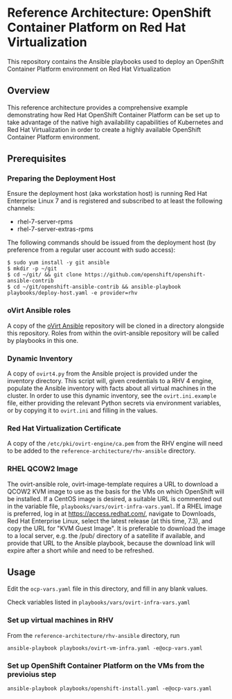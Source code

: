 # Reference Architecture:  OpenShift Container Platform on Red Hat Virtualization
This repository contains the Ansible playbooks used to deploy 
an OpenShift Container Platform environment on Red Hat Virtualization

## Overview
This reference architecture provides a comprehensive example demonstrating how Red Hat OpenShift Container Platform
can be set up to take advantage of the native high availability capabilities of Kubernetes and Red Hat Virtualization
in order to create a highly available OpenShift Container Platform environment.

## Prerequisites

### Preparing the Deployment Host

Ensure the deployment host (aka workstation host) is running Red Hat Enterprise
Linux 7 and is registered and subscribed to at least the following channels:

* rhel-7-server-rpms
* rhel-7-server-extras-rpms

The following commands should be issued from the deployment host (by preference from a
regular user account with sudo access):

```
$ sudo yum install -y git ansible
$ mkdir -p ~/git
$ cd ~/git/ && git clone https://github.com/openshift/openshift-ansible-contrib
$ cd ~/git/openshift-ansible-contrib && ansible-playbook playbooks/deploy-host.yaml -e provider=rhv
```

### oVirt Ansible roles
A copy of the [oVirt Ansible](https://github.com/ovirt/ovirt-ansible) repository will be cloned in a directory
alongside this repository. Roles from within the ovirt-ansible repository will be called by playbooks in this one.

### Dynamic Inventory
A copy of `ovirt4.py` from the Ansible project is provided under the inventory directory. This script will, given credentials to a RHV 4 engine, populate the Ansible inventory with facts about all virtual machines in the cluster. In order to use this dynamic inventory, see the `ovirt.ini.example` file, either providing the relevant Python secrets via environment variables, or by copying it to `ovirt.ini` and filling in the values.

### Red Hat Virtualization Certificate
A copy of the `/etc/pki/ovirt-engine/ca.pem` from the RHV engine will need to be added to the
`reference-architecture/rhv-ansible` directory.

### RHEL QCOW2 Image
The ovirt-ansible role, ovirt-image-template requires a URL to download a QCOW2 KVM image to use as
the basis for the VMs on which OpenShift will be installed. If a CentOS image is desired, a suitable
URL is commented out in the variable file, `playbooks/vars/ovirt-infra-vars.yaml`. If a RHEL image
is preferred, log in at <https://access.redhat.com/>, navigate to Downloads, Red Hat Enterprise Linux,
select the latest release (at this time, 7.3), and copy the URL for "KVM Guest Image". It is
preferable to download the image to a local server, e.g. the /pub/ directory of a satellite if
available, and provide that URL to the Ansible playbook, because the download link will expire
after a short while and need to be refreshed.

## Usage

Edit the `ocp-vars.yaml` file in this directory, and fill in any blank values.

Check variables listed in `playbooks/vars/ovirt-infra-vars.yaml`

### Set up virtual machines in RHV
From the `reference-architecture/rhv-ansible` directory, run

```
ansible-playbook playbooks/ovirt-vm-infra.yaml -e@ocp-vars.yaml
```

### Set up OpenShift Container Platform on the VMs from the previoius step

```
ansible-playbook playbooks/openshift-install.yaml -e@ocp-vars.yaml
```


